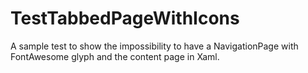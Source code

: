 # TestTabbedPageWithIcons
A sample test to show the impossibility to have a NavigationPage with FontAwesome glyph and the content page in Xaml.
